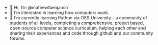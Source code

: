 - 👋 Hi, I’m @mathewtbenjamin
- 👀 I’m interested in learning how computers work.
- 🌱 I’m currently learning Python via OSS University - a community of students of all levels, completing a comprehensive, project based, open-source computer science curriculum, helping each other and sharing their experiences and code through github and our community forums.
